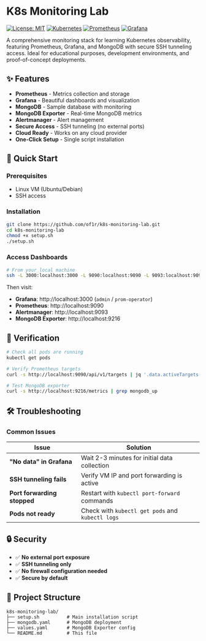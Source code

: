 # K8s Monitoring Lab

[![License: MIT](https://img.shields.io/badge/License-MIT-yellow.svg)](https://opensource.org/licenses/MIT)
[![Kubernetes](https://img.shields.io/badge/Kubernetes-1.33+-blue.svg)](https://kubernetes.io/)
[![Prometheus](https://img.shields.io/badge/Prometheus-2.0+-orange.svg)](https://prometheus.io/)
[![Grafana](https://img.shields.io/badge/Grafana-12.0+-red.svg)](https://grafana.com/)

A comprehensive monitoring stack for learning Kubernetes observability, featuring Prometheus, Grafana, and MongoDB with secure SSH tunneling access. Ideal for educational purposes, development environments, and proof-of-concept deployments.

## ✨ Features

- **Prometheus** - Metrics collection and storage
- **Grafana** - Beautiful dashboards and visualization  
- **MongoDB** - Sample database with monitoring
- **MongoDB Exporter** - Real-time MongoDB metrics
- **Alertmanager** - Alert management
- **Secure Access** - SSH tunneling (no external ports)
- **Cloud Ready** - Works on any cloud provider
- **One-Click Setup** - Single script installation

## 🚀 Quick Start

### Prerequisites
- Linux VM (Ubuntu/Debian)
- SSH access

### Installation
```bash
git clone https://github.com/of1r/k8s-monitoring-lab.git
cd k8s-monitoring-lab
chmod +x setup.sh
./setup.sh
```

### Access Dashboards
```bash
# From your local machine
ssh -L 3000:localhost:3000 -L 9090:localhost:9090 -L 9093:localhost:9093 -L 9216:localhost:9216 user@YOUR_VM_IP
```

Then visit:
- **Grafana**: http://localhost:3000 (`admin` / `prom-operator`)
- **Prometheus**: http://localhost:9090
- **Alertmanager**: http://localhost:9093
- **MongoDB Exporter**: http://localhost:9216

## 🔧 Verification

```bash
# Check all pods are running
kubectl get pods

# Verify Prometheus targets
curl -s http://localhost:9090/api/v1/targets | jq '.data.activeTargets[] | select(.health == "up") | .labels.job'

# Test MongoDB exporter
curl -s http://localhost:9216/metrics | grep mongodb_up
```

## 🛠️ Troubleshooting

### Common Issues

| Issue | Solution |
|-------|----------|
| **"No data" in Grafana** | Wait 2-3 minutes for initial data collection |
| **SSH tunneling fails** | Verify VM IP and port forwarding is active |
| **Port forwarding stopped** | Restart with `kubectl port-forward` commands |
| **Pods not ready** | Check with `kubectl get pods` and `kubectl logs` |

## 🔒 Security

- ✅ **No external port exposure**
- ✅ **SSH tunneling only**
- ✅ **No firewall configuration needed**
- ✅ **Secure by default**

## 📁 Project Structure

```
k8s-monitoring-lab/
├── setup.sh          # Main installation script
├── mongodb.yaml      # MongoDB deployment
├── values.yaml       # MongoDB Exporter config
└── README.md         # This file
```
